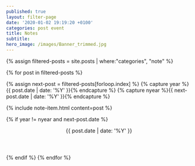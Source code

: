 ```yaml
---
published: true
layout: filter-page
date: '2020-01-02 19:19:20 +0100'
categories: post event
title: Notes
subtitle: 
hero_image: /images/Banner_trimmed.jpg
---
```


{% assign filtered-posts = site.posts | where:"categories", "note" %}

{% for post in filtered-posts %}

{% assign next-post = filtered-posts[forloop.index] %}
{% capture year %}{{ post.date | date: '%Y' }}{% endcapture %}
{% capture nyear %}{{ next-post.date | date: '%Y' }}{% endcapture %}

{% include note-item.html content=post %}

{% if year != nyear and next-post.date %}
<header class="timeline-header">
    <span class="tag is-primary" style="font-size: 0.90rem;" >{{ post.date | date: '%Y' }}</span>
</header>
{% endif %}
{% endfor %}